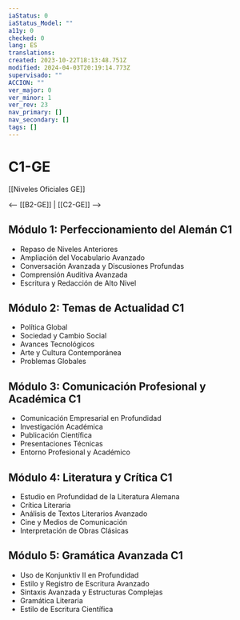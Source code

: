 ```yaml
---
iaStatus: 0
iaStatus_Model: ""
a11y: 0
checked: 0
lang: ES
translations: 
created: 2023-10-22T18:13:48.751Z
modified: 2024-04-03T20:19:14.773Z
supervisado: ""
ACCION: ""
ver_major: 0
ver_minor: 1
ver_rev: 23
nav_primary: []
nav_secondary: []
tags: []
---
```

# C1-GE

[[Niveles Oficiales GE]]

<-- [[B2-GE]] | [[C2-GE]] -->

## Módulo 1: Perfeccionamiento del Alemán C1

- Repaso de Niveles Anteriores
- Ampliación del Vocabulario Avanzado
- Conversación Avanzada y Discusiones Profundas
- Comprensión Auditiva Avanzada
- Escritura y Redacción de Alto Nivel

## Módulo 2: Temas de Actualidad C1

- Política Global
- Sociedad y Cambio Social
- Avances Tecnológicos
- Arte y Cultura Contemporánea
- Problemas Globales

## Módulo 3: Comunicación Profesional y Académica C1

- Comunicación Empresarial en Profundidad
- Investigación Académica
- Publicación Científica
- Presentaciones Técnicas
- Entorno Profesional y Académico

## Módulo 4: Literatura y Crítica C1

- Estudio en Profundidad de la Literatura Alemana
- Crítica Literaria
- Análisis de Textos Literarios Avanzado
- Cine y Medios de Comunicación
- Interpretación de Obras Clásicas

## Módulo 5: Gramática Avanzada C1

- Uso de Konjunktiv II en Profundidad
- Estilo y Registro de Escritura Avanzado
- Sintaxis Avanzada y Estructuras Complejas
- Gramática Literaria
- Estilo de Escritura Científica


